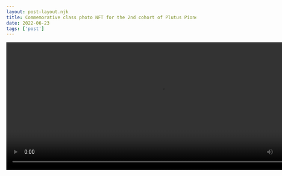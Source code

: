 ```yaml
---
layout: post-layout.njk
title: Commemorative class photo NFT for the 2nd cohort of Plutus Pioneer Program received! 
date: 2022-06-23
tags: ['post']
---
```


<video width="820" height="340" controls>
  <source src="{{ '/img/PlutusPioneers-2022 Class-Photo-Second-Cohort.mp4' | url }}" type="video/mp4">
Your browser does not support the video tag.
</video>